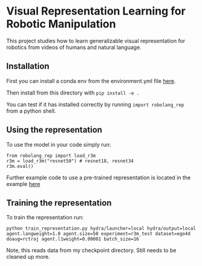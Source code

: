 # Visual Representation Learning for Robotic Manipulation

This project studies how to learn generalizable visual representation for robotics from videos of humans and natural language.

## Installation

First you can install a conda env from the environment.yml file [here](https://github.com/fairinternal/robolang_rep/blob/clean/robolang_rep/environment.yml).

Then install from this directory with `pip install -e .`

You can test if it has installed correctly by running `import robolang_rep` from a python shell.

## Using the representation

To use the model in your code simply run:
```
from robolang_rep import load_r3m
r3m = load_r3m("resnet50") # resnet18, resnet34
r3m.eval()
```

Further example code to use a pre-trained representation is located in the example [here](https://github.com/fairinternal/robolang_rep/blob/clean/robolang_rep/example.py)

## Training the representation

To train the representation run:

`python train_representation.py hydra/launcher=local hydra/output=local agent.langweight=1.0 agent.size=50 experiment=r3m_test dataset=ego4d doaug=rctraj agent.l1weight=0.00001 batch_size=16`
 
 Note, this reads data from my checkpoint directory. Still needs to be cleaned up more.
 
 
 

